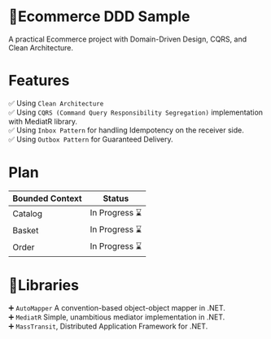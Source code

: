 # :shopping_cart:Ecommerce DDD Sample
A practical Ecommerce project with Domain-Driven Design, CQRS, and Clean Architecture.

# Features
:white_check_mark: Using `Clean Architecture` <br />
:white_check_mark: Using `CQRS (Command Query Responsibility Segregation)` implementation with MediatR library.<br />
:white_check_mark: Using `Inbox Pattern` for handling Idempotency on the receiver side. <br />
:white_check_mark: Using `Outbox Pattern` for Guaranteed Delivery.

# Plan

| Bounded Context  | Status |
| ------------- | ------------- |
| Catalog  | In Progress :hourglass: |
| Basket  | In Progress :hourglass: |
| Order  | In Progress :hourglass: |

# :ledger:Libraries
:heavy_plus_sign: `AutoMapper` A convention-based object-object mapper in .NET. <br />
:heavy_plus_sign: `MediatR` Simple, unambitious mediator implementation in .NET. <br />
:heavy_plus_sign: `MassTransit`, Distributed Application Framework for .NET.
